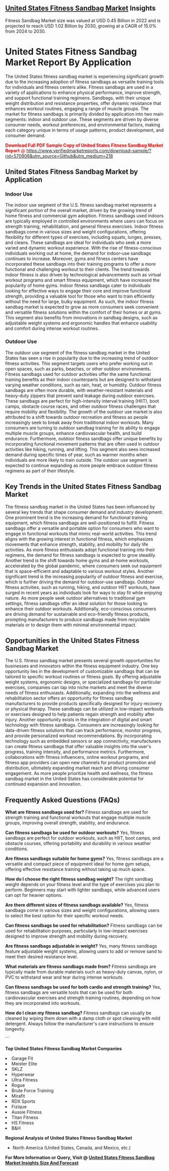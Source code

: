 <h2><a href="https://www.verifiedmarketreports.com/download-sample/?rid=570906&amp;utm_source=Github&amp;utm_medium=218" target="_blank">United States Fitness Sandbag Market</a> Insights</h2><p>Fitness Sandbag Market size was valued at USD 0.45 Billion in 2022 and is projected to reach USD 1.02 Billion by 2030, growing at a CAGR of 15.0% from 2024 to 2030.</p><p> <h1>United States Fitness Sandbag Market Report By Application</h1> <p>The United States fitness sandbag market is experiencing significant growth due to the increasing adoption of fitness sandbags as versatile training tools for individuals and fitness centers alike. Fitness sandbags are used in a variety of applications to enhance physical performance, improve strength, and support functional training regimens. Sandbags, with their unique weight distribution and resistance properties, offer dynamic resistance that enhances workout routines, engaging a range of muscle groups. The market for fitness sandbags is primarily divided by application into two main segments: indoor and outdoor use. These segments are driven by diverse consumer needs, workout preferences, and environmental factors, making each category unique in terms of usage patterns, product development, and consumer demand. <p><span class=""><span style="color: #ff0000;"><strong>Download Full PDF Sample Copy of United States Fitness Sandbag Market Report</strong> @ </span><a href="https://www.verifiedmarketreports.com/download-sample/?rid=570906&amp;utm_source=Github&amp;utm_medium=218" target="_blank">https://www.verifiedmarketreports.com/download-sample/?rid=570906&amp;utm_source=Github&amp;utm_medium=218</a></span></p></p> <h2>United States Fitness Sandbag Market by Application</h2> <h3>Indoor Use</h3> <p>The indoor use segment of the U.S. fitness sandbag market represents a significant portion of the overall market, driven by the growing trend of home fitness and commercial gym adoption. Fitness sandbags used indoors are typically employed in controlled environments where users can focus on strength training, rehabilitation, and general fitness exercises. Indoor fitness sandbags come in various sizes and weight configurations, offering flexibility for different types of exercises, including squats, lunges, presses, and cleans. These sandbags are ideal for individuals who seek a more varied and dynamic workout experience. With the rise of fitness-conscious individuals working out at home, the demand for indoor-use sandbags continues to increase. Moreover, gyms and fitness centers have incorporated these sandbags into their training programs to offer a more functional and challenging workout to their clients. The trend towards indoor fitness is also driven by technological advancements such as virtual workout programs and smart fitness equipment, which have increased the popularity of home gyms. Indoor fitness sandbags cater to individuals looking for effective ways to engage their core and improve functional strength, providing a valuable tool for those who want to train efficiently without the need for large, bulky equipment. As such, the indoor fitness sandbag market is expected to grow as more consumers seek convenient and versatile fitness solutions within the comfort of their homes or at gyms. This segment also benefits from innovations in sandbag designs, such as adjustable weight systems and ergonomic handles that enhance usability and comfort during intense workout routines. <h3>Outdoor Use</h3> <p>The outdoor use segment of the fitness sandbag market in the United States has seen a rise in popularity due to the increasing trend of outdoor fitness activities. This segment targets users who prefer working out in open spaces, such as parks, beaches, or other outdoor environments. Fitness sandbags used for outdoor activities offer the same functional training benefits as their indoor counterparts but are designed to withstand varying weather conditions, such as rain, heat, or humidity. Outdoor fitness sandbags are often more durable, with weather-resistant materials and heavy-duty zippers that prevent sand leakage during outdoor exercises. These sandbags are perfect for high-intensity interval training (HIIT), boot camps, obstacle course races, and other outdoor fitness challenges that require mobility and flexibility. The growth of the outdoor use market is also attributed to a shift towards outdoor recreation and fitness as people increasingly seek to break away from traditional indoor workouts. Many consumers are turning to outdoor sandbag training for its ability to engage multiple muscle groups, enhance cardiovascular health, and build endurance. Furthermore, outdoor fitness sandbags offer unique benefits by incorporating functional movement patterns that are often used in outdoor activities like hiking, running, and lifting. This segment also sees increased demand during specific times of year, such as warmer months when individuals are more likely to train outside. The outdoor use segment is expected to continue expanding as more people embrace outdoor fitness regimens as part of their lifestyle. <h2>Key Trends in the United States Fitness Sandbag Market</h2> <p>The fitness sandbag market in the United States has been influenced by several key trends that shape consumer demand and industry development. One prominent trend is the increasing demand for functional training equipment, which fitness sandbags are well-positioned to fulfill. Fitness sandbags offer a versatile and portable option for consumers who want to engage in functional workouts that mimic real-world activities. This trend aligns with the growing interest in functional fitness, which emphasizes movements that enhance strength, stability, and mobility for daily life activities. As more fitness enthusiasts adopt functional training into their regimens, the demand for fitness sandbags is expected to grow steadily. Another trend is the shift towards home gyms and at-home workouts, accelerated by the global pandemic, where consumers seek out equipment that is space-efficient and adaptable to various workout styles. Another significant trend is the increasing popularity of outdoor fitness and exercise, which is further driving the demand for outdoor-use sandbags. Outdoor fitness activities, such as running, hiking, and outdoor HIIT workouts, have surged in recent years as individuals look for ways to stay fit while enjoying nature. As more people seek outdoor alternatives to traditional gym settings, fitness sandbags offer an ideal solution for those looking to enhance their outdoor workouts. Additionally, eco-conscious consumers are driving demand for sustainable and eco-friendly fitness products, prompting manufacturers to produce sandbags made from recyclable materials or to design them with minimal environmental impact. <h2>Opportunities in the United States Fitness Sandbag Market</h2> <p>The U.S. fitness sandbag market presents several growth opportunities for businesses and innovators within the fitness equipment industry. One key opportunity lies in the development of customizable sandbags that can be tailored to specific workout routines or fitness goals. By offering adjustable weight systems, ergonomic designs, or specialized sandbags for particular exercises, companies can tap into niche markets and meet the diverse needs of fitness enthusiasts. Additionally, expanding into the wellness and rehabilitation sector offers an opportunity for fitness sandbag manufacturers to provide products specifically designed for injury recovery or physical therapy. These sandbags can be utilized in low-impact workouts or exercises designed to help patients regain strength and mobility after injury. Another opportunity exists in the integration of digital and smart technology with fitness sandbags. Consumers are increasingly looking for data-driven fitness solutions that can track performance, monitor progress, and provide personalized workout recommendations. By incorporating technology such as embedded sensors or app connectivity, manufacturers can create fitness sandbags that offer valuable insights into the user's progress, training intensity, and performance metrics. Furthermore, collaborations with fitness influencers, online workout programs, and fitness app providers can open new channels for product promotion and distribution, ultimately expanding market reach and driving consumer engagement. As more people prioritize health and wellness, the fitness sandbag market in the United States has considerable potential for continued expansion and innovation. <h2>Frequently Asked Questions (FAQs)</h2> <p><b>What are fitness sandbags used for?</b> Fitness sandbags are used for strength training and functional workouts that engage multiple muscle groups, improving overall strength, stability, and endurance.</p> <p><b>Can fitness sandbags be used for outdoor workouts?</b> Yes, fitness sandbags are perfect for outdoor workouts, such as HIIT, boot camps, and obstacle courses, offering portability and durability in various weather conditions.</p> <p><b>Are fitness sandbags suitable for home gyms?</b> Yes, fitness sandbags are a versatile and compact piece of equipment ideal for home gym setups, offering effective resistance training without taking up much space.</p> <p><b>How do I choose the right fitness sandbag weight?</b> The right sandbag weight depends on your fitness level and the type of exercises you plan to perform. Beginners may start with lighter sandbags, while advanced users can opt for heavier options.</p> <p><b>Are there different sizes of fitness sandbags available?</b> Yes, fitness sandbags come in various sizes and weight configurations, allowing users to select the best option for their specific workout needs.</p> <p><b>Can fitness sandbags be used for rehabilitation?</b> Fitness sandbags can be used for rehabilitation purposes, particularly in low-impact exercises designed to improve strength and mobility during recovery.</p> <p><b>Are fitness sandbags adjustable in weight?</b> Yes, many fitness sandbags feature adjustable weight systems, allowing users to add or remove sand to meet their desired resistance level.</p> <p><b>What materials are fitness sandbags made from?</b> Fitness sandbags are typically made from durable materials such as heavy-duty canvas, nylon, or PVC to withstand wear and tear during intense workouts.</p> <p><b>Can fitness sandbags be used for both cardio and strength training?</b> Yes, fitness sandbags are versatile tools that can be used for both cardiovascular exercises and strength training routines, depending on how they are incorporated into workouts.</p> <p><b>How do I clean my fitness sandbag?</b> Fitness sandbags can usually be cleaned by wiping them down with a damp cloth or spot cleaning with mild detergent. Always follow the manufacturer's care instructions to ensure longevity.</p> ```</p><p><strong>Top United States Fitness Sandbag Market Companies</strong></p><div data-test-id=""><p><li>Garage Fit</li><li> Meister Elite</li><li> SKLZ</li><li> Hyperwear</li><li> Ultra Fitness</li><li> Rogue</li><li> Brute Force Training</li><li> Mirafit</li><li> RDX Sports</li><li> Fizique</li><li> Aussie Fitness</li><li> Titan Fitness</li><li> HS Fitness</li><li> B&H</li></p><div><strong>Regional Analysis of&nbsp;United States Fitness Sandbag Market</strong></div><ul><li dir="ltr"><p dir="ltr">North America&nbsp;(United States, Canada, and Mexico, etc.)</p></li></ul><p><strong>For More Information or Query, Visit @&nbsp;</strong><strong><a href="https://www.verifiedmarketreports.com/product/fitness-sandbag-market/?utm_source=Github&amp;utm_medium=218" target="_blank">United States Fitness Sandbag Market Insights Size And Forecast</a></strong></p></div>

